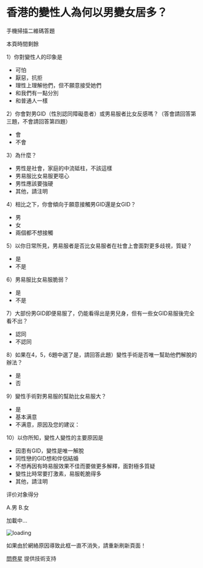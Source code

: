 # 香港的變性人為何以男變女居多？

手機掃描二維碼答題

本頁時間剩餘

1）你對變性人的印象是

- 可怕
- 厭惡，抗拒
- 理性上理解他們，但不願意接受她們
- 和我們有一點分別
- 和普通人一樣

2）你會對男GID（性別認同障礙患者）或男易服者比女反感嗎？（答會請回答第三題，不會請回答第四題）

- 會
- 不會

3）為什麼？

- 男性是社會，家庭的中流砥柱，不該這樣
- 男易服比女易服更噁心
- 男性應該要強硬
- 其他，請注明

4）相比之下，你會傾向于願意接觸男GID還是女GID？

- 男
- 女
- 兩個都不想接觸

5）以你日常所見，男易服者是否比女易服者在社會上會面對更多歧視，質疑？

- 是
- 不是

6）男易服比女易服脆弱？

- 是
- 不是

7）大部份男GID即便易服了，仍能看得出是男兒身，但有一些女GID易服後完全看不出？

- 認同
- 不認同

8）如果在4，5，6題中選了是，請回答此題）變性手術是否唯一幫助他們解脫的辦法？

- 是
- 否

9）變性手術對男易服的幫助比女易服大？

- 是
- 基本满意
- 不满意，原因及您的建议：

10）以你所知，變性人變性的主要原因是

- 因患有GID，變性是唯一解脫
- 同性戀的GID想和伴侶結婚
- 不想再因有時易服效果不佳而要做更多解釋，面對極多質疑
- 變性比時常要打激素，易服乾脆得多
- 其他，請注明

评价对象得分

A.男 B.女

加載中…

![loading](//image.wjx.cn/layer/theme/default/loading-1.gif)

如果由於網絡原因導致此框一直不消失，請重新刷新頁面！

[問卷星](https://www.wjx.cn/ "問卷星_不止問卷調查/在線考試") 提供技術支持